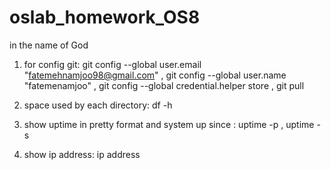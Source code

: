 # oslab_homework_OS8
  in the name of God

1. for config git:
 git config --global user.email "fatemehnamjoo98@gmail.com" , 
git config --global user.name "fatemenamjoo" , 
git config --global credential.helper store , 
git pull

2. space used by each directory: df -h
3. show uptime in pretty format and system up since :
uptime -p , 
uptime -s
4. show ip address: ip address
